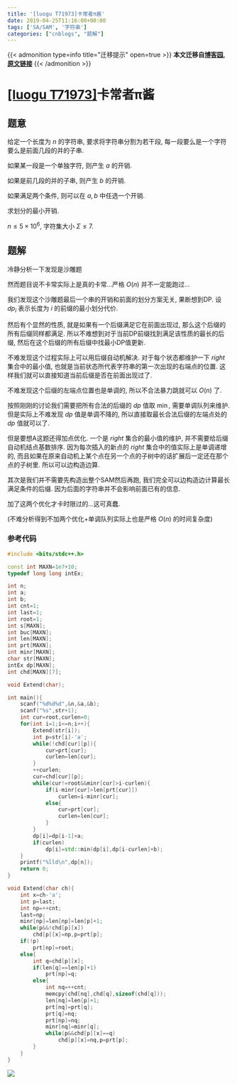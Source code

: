 ```yaml
---
title: '[luogu T71973]卡常者π酱'
date: 2019-04-25T11:16:00+00:00
tags: ['SA/SAM', '字符串']
categories: ["cnblogs", "题解"]
---
```

{{< admonition type=info title="迁移提示" open=true >}}
**本文迁移自[博客园](https://rvalue.cnblogs.com), [原文链接](http://www.cnblogs.com/rvalue/archive/2019/04/25/10770396.html)**
{{< /admonition >}}

# [[luogu T71973]](https://www.luogu.org/problemnew/show/T71973)卡常者π酱

## 题意

给定一个长度为 $n$ 的字符串, 要求将字符串分割为若干段, 每一段要么是一个字符要么是前面几段的并的子串.

如果某一段是一个单独字符, 则产生 $a$ 的开销.

如果是前几段的并的子串, 则产生 $b$ 的开销.

如果满足两个条件, 则可以在 $a,b$ 中任选一个开销.

求划分的最小开销.

$n\le 5\times 10^6$, 字符集大小 $\Sigma\le 7$.

## 题解

冷静分析一下发现是沙雕题

然而题目说不卡常实际上是真的卡常...严格 $O(n)$ 并不一定能跑过...

我们发现这个沙雕题最后一个串的开销和前面的划分方案无关, 果断想到DP. 设 $dp_i$ 表示长度为 $i$ 的前缀的最小划分代价.

然后有个显然的性质, 就是如果有一个后缀满足它在前面出现过, 那么这个后缀的所有后缀同样都满足. 所以不难想到对于当前DP前缀找到满足该性质的最长的后缀, 然后在这个后缀的所有后缀中找最小DP值更新.

不难发现这个过程实际上可以用后缀自动机解决. 对于每个状态都维护一下 $right$ 集合中的最小值, 也就是当前状态所代表字符串的第一次出现的右端点的位置. 这样我们就可以直接知道当前后缀是否在前面出现过了.

不难发现这个后缀的左端点位置也是单调的, 所以不合法暴力跳就可以 $O(n)$ 了.

按照刚刚的讨论我们需要把所有合法的后缀的 $dp$ 值取 $\min$, 需要单调队列来维护. 但是实际上不难发现 $dp$ 值是单调不降的, 所以直接取最长合法后缀的左端点处的 $dp$ 值就可以了.

但是要想A这题还得加点优化. 一个是 $right$ 集合的最小值的维护, 并不需要给后缀自动机结点基数排序. 因为每次插入的新点的 $right$ 集合中的值实际上是单调递增的, 而且如果在原来自动机上某个点在另一个点的子树中的话扩展后一定还在那个点的子树里. 所以可以边构造边算.

其次是我们并不需要先构造出整个SAM然后再跑, 我们完全可以边构造边计算最长满足条件的后缀. 因为后面的字符串并不会影响前面已有的信息.

加了这两个优化才卡时限过的...这可真蠢.

(不难分析得到不加两个优化+单调队列实际上也是严格 $O(n)$ 的时间复杂度)

### 参考代码

```cpp
#include <bits/stdc++.h>

const int MAXN=1e7+10;
typedef long long intEx;

int n;
int a;
int b;
int cnt=1;
int last=1;
int root=1;
int s[MAXN];
int buc[MAXN];
int len[MAXN];
int prt[MAXN];
int minr[MAXN];
char str[MAXN];
intEx dp[MAXN];
int chd[MAXN][7];

void Extend(char);

int main(){
	scanf("%d%d%d",&n,&a,&b);
	scanf("%s",str+1);
	int cur=root,curlen=0;
	for(int i=1;i<=n;i++){
		Extend(str[i]);
		int p=str[i]-'a';
		while(!chd[cur][p]){
			cur=prt[cur];
			curlen=len[cur];
		}
		++curlen;
		cur=chd[cur][p];
		while(cur!=root&&minr[cur]>i-curlen){
			if(i-minr[cur]>len[prt[cur]])
				curlen=i-minr[cur];
			else{
				cur=prt[cur];
				curlen=len[cur];
			}
		}
		dp[i]=dp[i-1]+a;
		if(curlen)
			dp[i]=std::min(dp[i],dp[i-curlen]+b);
	}
	printf("%lld\n",dp[n]);
	return 0;
}

void Extend(char ch){
	int x=ch-'a';
	int p=last;
	int np=++cnt;
	last=np;
	minr[np]=len[np]=len[p]+1;
	while(p&&!chd[p][x])
		chd[p][x]=np,p=prt[p];
	if(!p)
		prt[np]=root;
	else{
		int q=chd[p][x];
		if(len[q]==len[p]+1)
			prt[np]=q;
		else{
			int nq=++cnt;
			memcpy(chd[nq],chd[q],sizeof(chd[q]));
			len[nq]=len[p]+1;
			prt[nq]=prt[q];
			prt[q]=nq;
			prt[np]=nq;
			minr[nq]=minr[q];
			while(p&&chd[p][x]==q)
				chd[p][x]=nq,p=prt[p];
		}
	}
}

```

![](https://pic.rvalue.moe/2021/08/02/1d11574a5566c.png)
